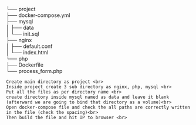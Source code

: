 └── project <br>
├── docker-compose.yml <br>
├── mysql <br>
│   ├── data <br>
│   └── init.sql <br>
├── nginx <br>
│   ├── default.conf <br>
│   └── index.html <br>
└── php <br>
├── Dockerfile <br>
└── process_form.php <br>

    Create main directory as project <br>
    Inside project create 3 sub directory as nginx, php, mysql <br>
    Put all the files as per directory name <br>
    create directory inside mysql named as data and leave it blank (afterward we are going to bind that directory as a volume)<br>
    Open docker-compose file and check the all paths are correctly written in the file (check the spacing)<br>
    Then build the file and hit IP to browser <br>
